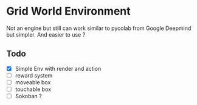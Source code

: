 # Grid World Environment

Not an engine but still can work similar to pycolab from Google Deepmind but simpler.
And easier to use ?

## Todo

- [x] Simple Env with render and action
- [ ] reward system
- [ ] moveable box
- [ ] touchable box
- [ ] Sokoban ?
